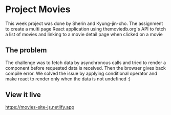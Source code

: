 # Project Movies

This week project was done by Sherin and Kyung-jin-cho. The assignment to create a multi page React application using themoviedb.org's API to fetch a list of movies and linking to a movie detail page when clicked on a movie

## The problem

The challenge was to fetch data by asynchronous calls and tried to render a component before requested data is received. Then the browser gives back compile error. We solved the issue by applying conditional operator and make react to render only when the data is not undefined :) 

## View it live
https://movies-site-js.netlify.app
